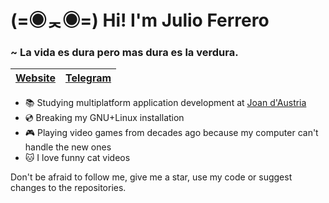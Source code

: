 # (=◉ᆽ◉=)  Hi! I'm Julio Ferrero
### ~ La vida es dura pero mas dura es la verdura.
[Website](https://cursed.cat)|[Telegram](https://t.me/lostcat)
---|---
* :books: Studying multiplatform application development at [Joan d'Austria](https://agora.xtec.cat/insjoandaustria/)
* :cd: Breaking my GNU+Linux installation
*  :video_game: Playing video games from decades ago because my computer can't handle the new ones
* :cat: I love funny cat videos  
  
Don't be afraid to follow me, give me a star, use my code or suggest changes to the repositories.
